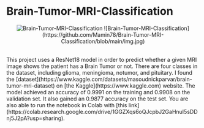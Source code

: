 # Brain-Tumor-MRI-Classification
<p align="center">
      <img src="[http://material-bread.org/logo-shadow.svg](https://github.com/Mamin78/Brain-Tumor-MRI-Classification/blob/main/img.jpg)" alt="Brain-Tumor-MRI-Classification">
![Brain-Tumor-MRI-Classification](https://github.com/Mamin78/Brain-Tumor-MRI-Classification/blob/main/img.jpg)
</p><br />
This project uses a ResNet18 model in order to predict whether a given MRI image shows the patient has a Brain Tumor or not. There are four classes in the dataset, including glioma, meningioma, notumor, and pituitary. I found the [dataset](https://www.kaggle.com/datasets/masoudnickparvar/brain-tumor-mri-dataset) on [the Kaggle](https://www.kaggle.com) website.
The model achieved an accuracy of 0.9991 on the training and 0.9908 on the validation set. It also gained an 0.9877 accuracy on the test set.
You are also able to run the notebook in Colab with [this link](https://colab.research.google.com/drive/1GGZXqs6oQJcpbJ2GaHnuI5sDDnj5J2pA?usp=sharing).

